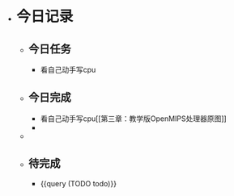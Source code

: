 - # 今日记录
	- ## 今日任务
		- 看自己动手写cpu
	- ##  今日完成
		- 看自己动手写cpu[[第三章：教学版OpenMIPS处理器原图]]
		-
	-
	- ## 待完成
		- {{query (TODO todo)}}